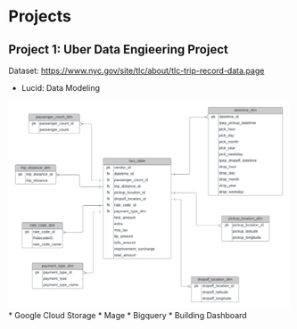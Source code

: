 # Projects

## Project 1: Uber Data Engieering Project

Dataset: https://www.nyc.gov/site/tlc/about/tlc-trip-record-data.page

* Lucid: Data Modeling
<img src="UberDataEngineering/Uber Data Model.png">
* Google Cloud Storage
* Mage
* Bigquery
* Building Dashboard

